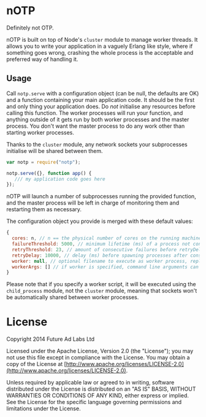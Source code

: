 nOTP
====

Definitely not OTP.

nOTP is built on top of Node's `cluster` module to manage worker
threads. It allows you to write your application in a vaguely Erlang
like style, where if something goes wrong, crashing the whole process
is the acceptable and preferred way of handling it.

## Usage

Call `notp.serve` with a configuration object (can be null, the
defaults are OK) and a function containing your main application code.
It should be the first and only thing your application does. Do *not*
initialise any resources before calling this function. The worker
processes will run your function, and anything outside of it gets run
by both worker processes and the master process. You don't want the
master process to do any work other than starting worker processes.

Thanks to the `cluster` module, any network sockets your subprocesses
initialise will be shared between them.

```js
var notp = require("notp");

notp.serve({}, function app() {
   /// my application code goes here
});
```

nOTP will launch a number of subprocesses running the provided
function, and the master process will be left in charge of monitoring
them and restarting them as necessary.

The configuration object you provide is merged with these default
values:

```js
{
  cores: n, // n == the physical number of cores on the running machine
  failureThreshold: 5000, // minimum lifetime (ms) of a process not considered a failure
  retryThreshold: 23, // amount of consecutive failures before retryDelay is triggered
  retryDelay: 10000, // delay (ms) before spawning processes after consecutive failures
  worker: null, // optional filename to execute as worker process, replacing the function
  workerArgs: [] // if worker is specified, command line arguments can be provided
}
```

Please note that if you specify a worker script, it will be executed using the `child_process` module, not the `cluster` module, meaning that sockets won't be automatically shared between worker processes.

# License

Copyright 2014 Future Ad Labs Ltd

Licensed under the Apache License, Version 2.0 (the "License"); you
may not use this file except in compliance with the License. You may
obtain a copy of the License at
[http://www.apache.org/licenses/LICENSE-2.0](http://www.apache.org/licenses/LICENSE-2.0).

Unless required by applicable law or agreed to in writing, software
distributed under the License is distributed on an "AS IS" BASIS,
WITHOUT WARRANTIES OR CONDITIONS OF ANY KIND, either express or
implied. See the License for the specific language governing
permissions and limitations under the License.
